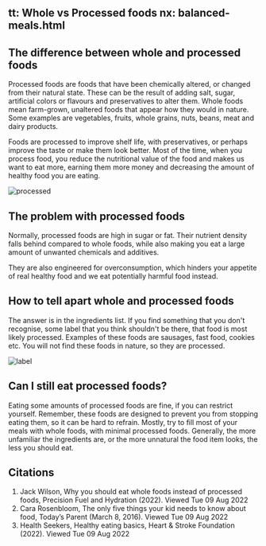 tt: Whole vs Processed foods
nx: balanced-meals.html
---

## The difference between whole and processed foods

Processed foods are foods that have been chemically altered, or changed from their natural state. These can be the result of adding salt, sugar, artificial colors or flavours and preservatives to alter them. Whole foods mean farm-grown, unaltered foods that appear how they would in nature. Some examples are vegetables, fruits, whole grains, nuts, beans, meat and dairy products.

Foods are processed to improve shelf life, with preservatives, or perhaps improve the taste or make them look better. Most of the time, when you process food, you reduce the nutritional value of the food and makes us want to eat more, earning them more money and decreasing the amount of healthy food you are eating.

![processed](https://s30386.pcdn.co/wp-content/uploads/2020/02/p1dmtgpbj6qa01jm6ttn1mi31hfb6.png)

## The problem with processed foods

Normally, processed foods are high in sugar or fat. Their nutrient density falls behind compared to whole foods, while also making you eat a large amount of unwanted chemicals and additives.

They are also engineered for overconsumption, which hinders your appetite of real healthy food and we eat potentially harmful food instead.

## How to tell apart whole and processed foods

The answer is in the ingredients list. If you find something that you don't recognise, some label that you think shouldn't be there, that food is most likely processed. Examples of these foods are sausages, fast food, cookies etc. You will not find these foods in nature, so they are processed.

![label](https://cdn.shopify.com/s/files/1/1060/9112/products/5_mistakes_foodlabel_1b_1024x1024.jpg?v=1579804720)

## Can I still eat processed foods?
Eating some amounts of processed foods are fine, if you can restrict yourself. Remember, these foods are designed to prevent you from stopping eating them, so it can be hard to refrain. Mostly, try to fill most of your meals with whole foods, with minimal processed foods. Generally, the more unfamiliar the ingredients are, or the more unnatural the food item looks, the less you should eat.

## Citations
1. Jack Wilson, Why you should eat whole foods instead of processed foods,
Precision Fuel and Hydration (2022). Viewed Tue 09 Aug 2022
2. Cara Rosenbloom, The only five things your kid needs to know about food, Today’s Parent (March 8, 2016). Viewed Tue 09 Aug 2022
3. Health Seekers, Healthy eating basics, Heart & Stroke Foundation (2022). Viewed Tue 09 Aug 2022
